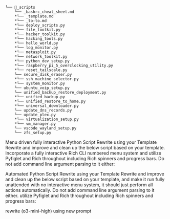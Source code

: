 ```
└── 📁_scripts
    └── _bashrc_cheat_sheet.md
    *└── _template.md
    *└── _to-to.md
    *└── deploy_scripts.py
    *└── file_toolkit.py
    *└── hacker_toolkit.py
    *└── hacking_tools.py
    *└── hello_world.py
    *└── log_monitor.py
    *└── metasploit.py
    *└── network_toolkit.py
    *└── python_dev_setup.py
    *└── raspberry_pi_5_overclocking_utility.py
    *└── reset_tailscale.py
    └── secure_disk_eraser.py
    *└── ssh_machine_selector.py
    *└── system_monitor.py
    └── ubuntu_voip_setup.py
    └── unified_backup_restore_deployment.py
    *└── unified_backup.py
    *└── unified_restore_to_home.py
    *└── universal_downloader.py
    └── update_dns_records.py
    └── update_plex.py
    *└── virtualization_setup.py
    *└── vm_manager.py
    └── vscode_wayland_setup.py
    └── zfs_setup.py
```


Menu driven fully interactive Python Script Rewrite using your Template
Rewrite and improve and clean up the below script based on your template. Incorporate a fully interactive Rich CLI numbered menu system and utilize Pyfiglet and Rich throughout including Rich spinners and progress bars. Do not add command line argument parsing to it either:


Automated Python Script Rewrite using your Template
Rewrite and improve and clean up the below script based on your template, and make it run fully unattended with no interactive menu system, it should just perform all actions automatically. Do not add command line argument parsing to it either. utilize Pyfiglet and Rich throughout including Rich spinners and progress bars:


rewrite (o3-mini-high)
using new prompt